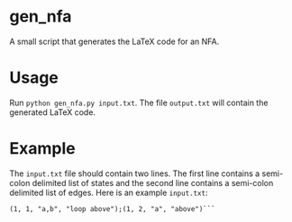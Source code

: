# gen_nfa
A small script that generates the LaTeX code for an NFA. 

# Usage
Run `python gen_nfa.py input.txt`. The file `output.txt` will contain the generated LaTeX code.

# Example
The `input.txt` file should contain two lines. The first line contains a semi-colon delimited list of states and the second line contains a semi-colon delimited list of edges. Here is an example `input.txt`: 
```(1, "start", "");(2, "final", "right of=1")
(1, 1, "a,b", "loop above");(1, 2, "a", "above")```

